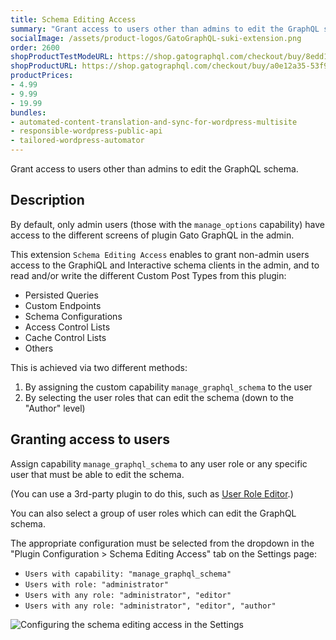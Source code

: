 ```yaml
---
title: Schema Editing Access
summary: "Grant access to users other than admins to edit the GraphQL schema."
socialImage: /assets/product-logos/GatoGraphQL-suki-extension.png
order: 2600
shopProductTestModeURL: https://shop.gatographql.com/checkout/buy/8edd16a5-ce4e-41bc-973e-940c5bccc2fd
shopProductURL: https://shop.gatographql.com/checkout/buy/a0e12a35-53f9-47fe-be84-55ff91896805
productPrices:
- 4.99
- 9.99
- 19.99
bundles:
- automated-content-translation-and-sync-for-wordpress-multisite
- responsible-wordpress-public-api
- tailored-wordpress-automator
---
```


Grant access to users other than admins to edit the GraphQL schema.

## Description

By default, only admin users (those with the `manage_options` capability) have access to the different screens of plugin Gato GraphQL in the admin.

This extension `Schema Editing Access` enables to grant non-admin users access to the GraphiQL and Interactive schema clients in the admin, and to read and/or write the different Custom Post Types from this plugin:

- Persisted Queries
- Custom Endpoints
- Schema Configurations
- Access Control Lists
- Cache Control Lists
- Others

This is achieved via two different methods:

1. By assigning the custom capability `manage_graphql_schema` to the user
2. By selecting the user roles that can edit the schema (down to the "Author" level)

## Granting access to users

Assign capability `manage_graphql_schema` to any user role or any specific user that must be able to edit the schema.

(You can use a 3rd-party plugin to do this, such as <a href="https://wordpress.org/plugins/user-role-editor/" target="_blank">User Role Editor</a>.)

You can also select a group of user roles which can edit the GraphQL schema.

The appropriate configuration must be selected from the dropdown in the "Plugin Configuration > Schema Editing Access" tab on the Settings page:

- `Users with capability: "manage_graphql_schema"`
- `Users with role: "administrator"`
- `Users with any role: "administrator", "editor"`
- `Users with any role: "administrator", "editor", "author"`

<div class="img-width-1024" markdown=1>

![Configuring the schema editing access in the Settings](/assets/extensions/upstream-pro/settings-schema-editing-access.png "Configuring the schema editing access in the Settings")

</div>

<!-- ## Bundles including extension

- [“All in One Toolbox for WordPress” Bundle](../../bundles/all-in-one-toolbox-for-wordpress)
- [“Responsible WordPress Public API” Bundle](../../bundles/responsible-wordpress-public-api) -->
